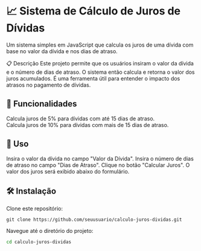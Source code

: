 <h1> 📈 Sistema de Cálculo de Juros de Dívidas </h1>
Um sistema simples em JavaScript que calcula os juros de uma dívida com base no valor da dívida e nos dias de atraso.

📋 Descrição
Este projeto permite que os usuários insiram o valor da dívida e o número de dias de atraso. O sistema então calcula e retorna o valor dos juros acumulados. É uma ferramenta útil para entender o impacto dos atrasos no pagamento de dívidas.

<h2> 🌟 Funcionalidades </h2>

 Calcula juros de 5% para dívidas com até 15 dias de atraso.
 <br>
 Calcula juros de 10% para dívidas com mais de 15 dias de atraso.


 <h2>🚀 Uso </h2>
Insira o valor da dívida no campo "Valor da Dívida".
Insira o número de dias de atraso no campo "Dias de Atraso".
Clique no botão "Calcular Juros".
O valor dos juros será exibido abaixo do formulário.
<h2>🛠️ Instalação </h2>
Clone este repositório:



    git clone https://github.com/seuusuario/calculo-juros-dividas.git
   


 Navegue até o diretório do projeto:

````bash
cd calculo-juros-dividas








